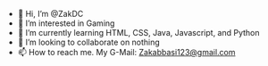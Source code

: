 - 👋 Hi, I’m @ZakDC
- 👀 I’m interested in Gaming
- 🌱 I’m currently learning HTML, CSS, Java, Javascript, and Python
- 💞️ I’m looking to collaborate on nothing
- 📫 How to reach me. My G-Mail: Zakabbasi123@gmail.com

<!---
ZakDC/ZakDC is a ✨ special ✨ repository because its `README.md` (this file) appears on your GitHub profile.
You can click the Preview link to take a look at your changes.
--->
